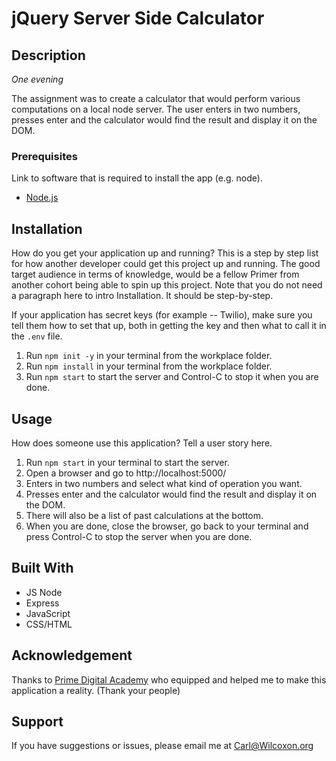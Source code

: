 # jQuery Server Side Calculator

## Description

_One evening_

The assignment was to create a calculator that would perform various computations on a local node server. The user enters in two numbers, presses enter and the calculator would find the result and display it on the DOM.


### Prerequisites

Link to software that is required to install the app (e.g. node).

- [Node.js](https://nodejs.org/en/)

## Installation


How do you get your application up and running? This is a step by step list for how another developer could get this project up and running. The good target audience in terms of knowledge, would be a fellow Primer from another cohort being able to spin up this project. Note that you do not need a paragraph here to intro Installation. It should be step-by-step.

If your application has secret keys (for example --  Twilio), make sure you tell them how to set that up, both in getting the key and then what to call it in the `.env` file.

1. Run `npm init -y` in your terminal from the workplace folder.
2. Run `npm install` in your terminal from the workplace folder.
3. Run `npm start` to start the server and Control-C to stop it when you are done.

## Usage
How does someone use this application? Tell a user story here.

1. Run `npm start` in your terminal to start the server.
2. Open a browser and go to http://localhost:5000/
3. Enters in two numbers and select what kind of operation you want.
4. Presses enter and the calculator would find the result and display it on the DOM.
5. There will also be a list of past calculations at the bottom.
6. When you are done, close the browser, go back to your terminal and press Control-C to stop the server when you are done.

## Built With

- JS Node
- Express
- JavaScript
- CSS/HTML

## Acknowledgement
Thanks to [Prime Digital Academy](www.primeacademy.io) who equipped and helped me to make this application a reality. (Thank your people)

## Support
If you have suggestions or issues, please email me at [Carl@Wilcoxon.org](Carl@Wilcoxon.org)
